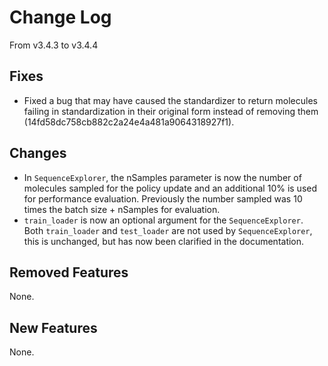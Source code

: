 # Change Log
From v3.4.3 to v3.4.4

## Fixes

- Fixed a bug that may have caused the standardizer to return molecules failing in standardization in their original form instead of removing them (14fd58dc758cb882c2a24e4a481a9064318927f1).

## Changes

- In `SequenceExplorer`, the nSamples parameter is now the number of molecules sampled for the policy update and an
  additional 10% is used for performance evaluation. Previously the number sampled was 10 times the batch size + nSamples
  for evaluation.
- `train_loader` is now an optional argument for the `SequenceExplorer`. Both `train_loader` and `test_loader` are not 
  used by `SequenceExplorer`, this is unchanged, but has now been clarified in the documentation.

## Removed Features

None.

## New Features

None.
